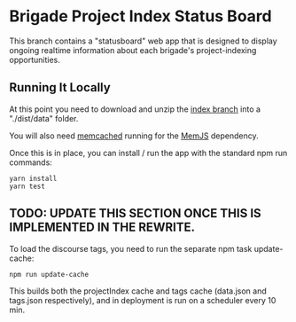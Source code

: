 # Brigade Project Index Status Board 

This branch contains a "statusboard" web app that is designed to display ongoing realtime information about each brigade's project-indexing opportunities. 

 
## Running It Locally

At this point you need to download and unzip the [index branch](https://github.com/codeforamerica/brigade-project-index/tree/index/v1) into a "./dist/data" folder.

You will also need [memcached](https://github.com/memcachier/memjs#ubuntu) running for the [MemJS](https://github.com/memcachier/memjs) dependency.

Once this is in place, you can install / run the app with the standard npm run commands:

```
yarn install
yarn test
```

## TODO: UPDATE THIS SECTION ONCE THIS IS IMPLEMENTED IN THE REWRITE.

To load the discourse tags, you need to run the separate npm task update-cache:

```
npm run update-cache
```

This builds both the projectIndex cache and tags cache (data.json and tags.json respectively), and in deployment is run on a scheduler every 10 min.
